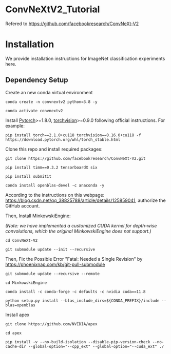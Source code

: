 # ConvNeXtV2_Tutorial
Refered to https://github.com/facebookresearch/ConvNeXt-V2
# Installation

We provide installation instructions for ImageNet classification experiments here.

## Dependency Setup
Create an new conda virtual environment
```
conda create -n convnextv2 python=3.8 -y
```
```
conda activate convnextv2
```

Install [Pytorch](https://pytorch.org/)>=1.8.0, [torchvision](https://pytorch.org/vision/stable/index.html)>=0.9.0 following official instructions. For example:
```
pip install torch==2.1.0+cu118 torchvision==0.16.0+cu118 -f https://download.pytorch.org/whl/torch_stable.html
```

Clone this repo and install required packages:
```
git clone https://github.com/facebookresearch/ConvNeXt-V2.git
```
```
pip install timm==0.3.2 tensorboardX six
```
```
pip install submitit
```
```
conda install openblas-devel -c anaconda -y
```
According to the instructions on this webpage: https://blog.csdn.net/qq_38825788/article/details/125859041, authorize the GitHub account.

Then, Install MinkowskiEngine:

*(Note: we have implemented a customized CUDA kernel for depth-wise convolutions, which the original MinkowskiEngine does not support.)*
```
cd ConvNeXt-V2
```
```
git submodule update --init --recursive
```
Then, Fix the Possible Error "Fatal: Needed a Single Revision" by https://phoenixnap.com/kb/git-pull-submodule
```
git submodule update --recursive --remote
```
```
cd MinkowskiEngine
```
```
conda install -c conda-forge -c defaults -c nvidia cuda==11.8
```
```
python setup.py install --blas_include_dirs=${CONDA_PREFIX}/include --blas=openblas
```

Install apex
```
git clone https://github.com/NVIDIA/apex
```
```
cd apex
```
```
pip install -v --no-build-isolation --disable-pip-version-check --no-cache-dir --global-option="--cpp_ext" --global-option="--cuda_ext" ./
```
